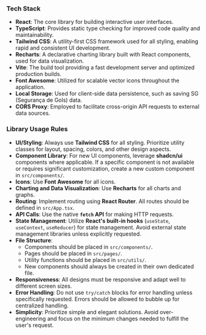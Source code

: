 ### Tech Stack

*   **React**: The core library for building interactive user interfaces.
*   **TypeScript**: Provides static type checking for improved code quality and maintainability.
*   **Tailwind CSS**: A utility-first CSS framework used for all styling, enabling rapid and consistent UI development.
*   **Recharts**: A declarative charting library built with React components, used for data visualization.
*   **Vite**: The build tool providing a fast development server and optimized production builds.
*   **Font Awesome**: Utilized for scalable vector icons throughout the application.
*   **Local Storage**: Used for client-side data persistence, such as saving SG (Segurança de Gols) data.
*   **CORS Proxy**: Employed to facilitate cross-origin API requests to external data sources.

### Library Usage Rules

*   **UI/Styling**: Always use **Tailwind CSS** for all styling. Prioritize utility classes for layout, spacing, colors, and other design aspects.
*   **Component Library**: For new UI components, leverage **shadcn/ui** components where applicable. If a specific component is not available or requires significant customization, create a new custom component in `src/components/`.
*   **Icons**: Use **Font Awesome** for all icons.
*   **Charting and Data Visualization**: Use **Recharts** for all charts and graphs.
*   **Routing**: Implement routing using **React Router**. All routes should be defined in `src/App.tsx`.
*   **API Calls**: Use the native **`fetch` API** for making HTTP requests.
*   **State Management**: Utilize **React's built-in hooks** (`useState`, `useContext`, `useReducer`) for state management. Avoid external state management libraries unless explicitly requested.
*   **File Structure**:
    *   Components should be placed in `src/components/`.
    *   Pages should be placed in `src/pages/`.
    *   Utility functions should be placed in `src/utils/`.
    *   New components should always be created in their own dedicated file.
*   **Responsiveness**: All designs must be responsive and adapt well to different screen sizes.
*   **Error Handling**: Do not use `try/catch` blocks for error handling unless specifically requested. Errors should be allowed to bubble up for centralized handling.
*   **Simplicity**: Prioritize simple and elegant solutions. Avoid over-engineering and focus on the minimum changes needed to fulfill the user's request.